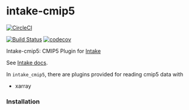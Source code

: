 # intake-cmip5

[![CircleCI](https://circleci.com/gh/NCAR/intake-cmip5/tree/master.svg?style=svg)](https://circleci.com/gh/NCAR/intake-cmip5/tree/master)

[![Build Status](https://travis-ci.org/NCAR/intake-cmip5.svg?branch=master)](https://travis-ci.org/NCAR/intake-cmip5)
[![codecov](https://codecov.io/gh/NCAR/intake-cmip5/branch/master/graph/badge.svg)](https://codecov.io/gh/NCAR/intake-cmip5)

Intake-cmip5: CMIP5 Plugin for [Intake](https://github.com/NCAR/intake-cmip5)

See [Intake docs](https://intake.readthedocs.io/en/latest/overview.html).

In `intake_cmip5`, there are plugins provided for reading cmip5 data with
  - xarray

### Installation
